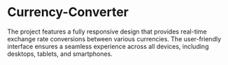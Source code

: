 # Currency-Converter
The project features a fully responsive design that provides real-time exchange rate conversions between various currencies. The user-friendly interface ensures a seamless experience across all devices, including desktops, tablets, and smartphones.

